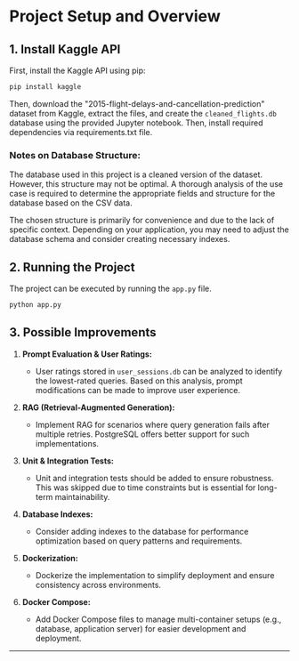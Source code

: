 
# Project Setup and Overview

## 1. Install Kaggle API
First, install the Kaggle API using pip:

```bash
pip install kaggle
```

Then, download the "2015-flight-delays-and-cancellation-prediction" dataset from Kaggle, extract the files, and create the `cleaned_flights.db` database using the provided Jupyter notebook.
Then, install required dependencies via requirements.txt file.

### Notes on Database Structure:
The database used in this project is a cleaned version of the dataset. However, this structure may not be optimal. A thorough analysis of the use case is required to determine the appropriate fields and structure for the database based on the CSV data.

The chosen structure is primarily for convenience and due to the lack of specific context. Depending on your application, you may need to adjust the database schema and consider creating necessary indexes.

## 2. Running the Project
The project can be executed by running the `app.py` file.

```bash
python app.py
```

## 3. Possible Improvements

1. **Prompt Evaluation & User Ratings:**
   - User ratings stored in `user_sessions.db` can be analyzed to identify the lowest-rated queries. Based on this analysis, prompt modifications can be made to improve user experience.
   
2. **RAG (Retrieval-Augmented Generation):**
   - Implement RAG for scenarios where query generation fails after multiple retries. PostgreSQL offers better support for such implementations.

3. **Unit & Integration Tests:**
   - Unit and integration tests should be added to ensure robustness. This was skipped due to time constraints but is essential for long-term maintainability.

4. **Database Indexes:**
   - Consider adding indexes to the database for performance optimization based on query patterns and requirements.

5. **Dockerization:**
   - Dockerize the implementation to simplify deployment and ensure consistency across environments.

6. **Docker Compose:**
   - Add Docker Compose files to manage multi-container setups (e.g., database, application server) for easier development and deployment.

---